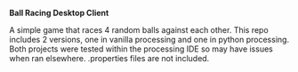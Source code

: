 **Ball Racing Desktop Client**

A simple game that races 4 random balls against each other. 
This repo includes 2 versions, one in vanilla processing and one in python processing.
Both projects were tested within the processing IDE so may have issues when ran elsewhere.
.properties files are not included.
